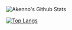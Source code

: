 <!-- ![Akennno Github Stats](https://github-readme-stats.vercel.app/api?username=Akennno&show_icons=true&title_color=fff&icon_color=79ff97&text_color=9f9f9f&bg_color=151515) -->
<img align="center" src="https://github-readme-stats.vercel.app/api?username=Akennno&amp;include_all_commits=true&amp;count_private=true&amp;show_icons=true&amp;line_height=20&amp;title_color=7A7ADB&amp;icon_color=2234AE&amp;text_color=D3D3D3&amp;bg_color=0,000000,130F40" alt="Akenno's Github Stats">
<br>
<p><a href="https://github.com/Akennno/github-readme-stats"><img src="https://github-readme-stats.vercel.app/api/top-langs/?username=Akennno&amp;layout=compact&amp;text_color=daf7dc&amp;bg_color=151515" alt="Top Langs"></a></p>
